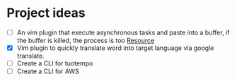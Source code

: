 # Project ideas
- [ ] An vim plugin that execute asynchronous tasks and paste into a buffer, if the buffer is killed, the process is too [Resource](https://www.youtube.com/watch?v=J5BX1FXnKBw&t=1257s)
- [x] Vim plugin to quickly translate word into target language via google translate.
- [ ] Create a CLI for tuotempo
- [ ] Create a CLI for AWS

